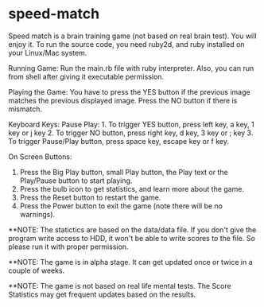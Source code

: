 # speed-match
Speed match is a brain training game (not based on real brain test). You will enjoy it. To run the source code, you need ruby2d, and ruby installed on your Linux/Mac system.

Running Game:
  Run the main.rb file with ruby interpreter. Also, you can run from shell after giving it executable permission.
  
Playing the Game: You have to press the YES button if the previous image matches the previous displayed image. Press the NO button if there is mismatch.

Keyboard Keys:
  Pause Play:
     1. To trigger YES button, press left key, a key, 1 key or j key
     2. To trigger NO button, press right key, d key, 3 key or ; key
     3. To trigger Pause/Play button, press space key, escape key or f key.

On Screen Buttons:
  1. Press the Big Play button, small Play button, the Play text or the Play/Pause button to start playing.
  2. Press the bulb icon to get statistics, and learn more about the game.
  3. Press the Reset button to restart the game.
  4. Press the Power button to exit the game (note there will be no warnings).
  
**NOTE: The statictics are based on the data/data file. If you don't give the program write access to HDD, it won't be able to write scores to the file. So please run it with proper permission.

**NOTE: The game is in alpha stage. It can get updated once or twice in a couple of weeks.

**NOTE: The game is not based on real life mental tests. The Score Statistics may get frequent updates based on the results.
